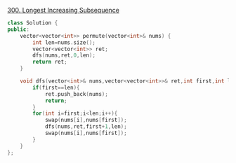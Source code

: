 [300. Longest Increasing Subsequence](https://leetcode-cn.com/problems/longest-increasing-subsequence/)

```cpp
class Solution {
public:
    vector<vector<int>> permute(vector<int>& nums) {
        int len=nums.size();
        vector<vector<int>> ret;
        dfs(nums,ret,0,len);
        return ret;
    }

    void dfs(vector<int>& nums,vector<vector<int>>& ret,int first,int len){
        if(first==len){
            ret.push_back(nums);
            return;
        }
        for(int i=first;i<len;i++){
            swap(nums[i],nums[first]);
            dfs(nums,ret,first+1,len);
            swap(nums[i],nums[first]);
        }
    }
};

```
